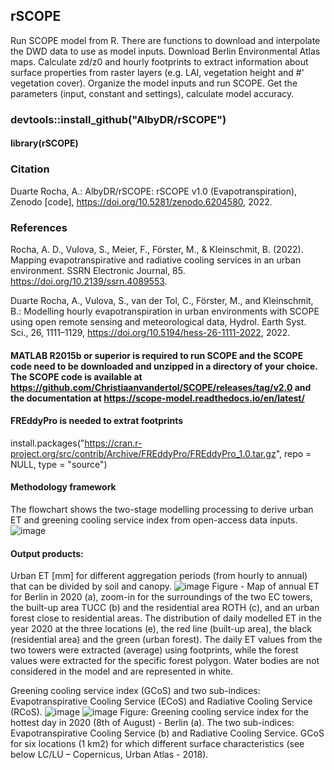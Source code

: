 ## rSCOPE
Run SCOPE model from R. There are functions to download and interpolate the DWD data to use as model inputs. Download Berlin Environmental Atlas maps. Calculate zd/z0 and hourly footprints to extract information about surface properties from raster layers (e.g. LAI, vegetation height and #' vegetation cover). Organize the model inputs and run SCOPE. Get the parameters (input, constant and settings), calculate model accuracy.

### devtools::install_github("AlbyDR/rSCOPE")
#### library(rSCOPE)

### Citation
Duarte Rocha, A.: AlbyDR/rSCOPE: rSCOPE v1.0 (Evapotranspiration), Zenodo [code], https://doi.org/10.5281/zenodo.6204580, 2022.

### References
Rocha, A. D., Vulova, S., Meier, F., Förster, M., & Kleinschmit, B. (2022). Mapping evapotranspirative and radiative cooling services in an urban environment. SSRN Electronic Journal, 85. https://doi.org/10.2139/ssrn.4089553.

Duarte Rocha, A., Vulova, S., van der Tol, C., Förster, M., and Kleinschmit, B.: Modelling hourly evapotranspiration in urban environments with SCOPE using open remote sensing and meteorological data, Hydrol. Earth Syst. Sci., 26, 1111–1129, https://doi.org/10.5194/hess-26-1111-2022, 2022.

#### MATLAB R2015b or superior is required to run SCOPE and the SCOPE code need to be downloaded and unzipped in a directory of your choice. The SCOPE code is available at https://github.com/Christiaanvandertol/SCOPE/releases/tag/v2.0 and the documentation at https://scope-model.readthedocs.io/en/latest/

#### FREddyPro is needed to extrat footprints
install.packages("https://cran.r-project.org/src/contrib/Archive/FREddyPro/FREddyPro_1.0.tar.gz", repo = NULL, type = "source")

#### Methodology framework
The flowchart shows the two-stage modelling processing to derive urban ET and greening cooling service index from open-access data inputs.
![image](https://user-images.githubusercontent.com/40297927/179981190-b0a6445c-e067-40cd-8e4c-78d7d809bad7.png)

#### Output products:

Urban ET [mm] for different aggregation periods (from hourly to annual) that can be divided by soil and canopy.
![image](https://user-images.githubusercontent.com/40297927/179981850-81031b28-5ea2-4858-b900-ae267a3f479e.png)
Figure - Map of annual ET for Berlin in 2020 (a), zoom-in for the surroundings of the two EC towers, the built-up area TUCC (b) and the residential area ROTH (c), and an urban forest close to residential areas. The distribution of daily modelled ET in the year 2020 at the three locations (e), the red line (built-up area), the black (residential area) and the green (urban forest). The daily ET values from the two towers were extracted (average) using footprints, while the forest values were extracted for the specific forest polygon. Water bodies are not considered in the model and are represented in white.

Greening cooling service index (GCoS) and two sub-indices: Evapotranspirative Cooling Service (ECoS) and Radiative Cooling Service (RCoS).
![image](https://user-images.githubusercontent.com/40297927/179981011-3e247d62-12e3-415e-9587-a039b0472f57.png)
![image](https://user-images.githubusercontent.com/40297927/179981084-973cfd52-2179-44f2-8e65-905bac58c418.png)
Figure: Greening cooling service index for the hottest day in 2020 (8th of August) - Berlin (a). The two sub-indices: Evapotranspirative Cooling Service (b) and Radiative Cooling Service. GCoS for six locations (1 km2) for which different surface characteristics (see below LC/LU – Copernicus, Urban Atlas - 2018).
